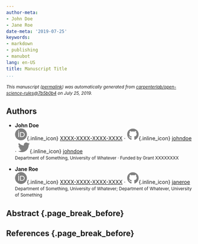 ```yaml
---
author-meta:
- John Doe
- Jane Roe
date-meta: '2019-07-25'
keywords:
- markdown
- publishing
- manubot
lang: en-US
title: Manuscript Title
...
```







<small><em>
This manuscript
([permalink](https://carpenterlab.github.io/open-science-rules/v/7b5b0b466610b01ed6a42c43110b1bf8f4c5f8f0/))
was automatically generated
from [carpenterlab/open-science-rules@7b5b0b4](https://github.com/carpenterlab/open-science-rules/tree/7b5b0b466610b01ed6a42c43110b1bf8f4c5f8f0)
on July 25, 2019.
</em></small>

## Authors



+ **John Doe**<br>
    ![ORCID icon](images/orcid.svg){.inline_icon}
    [XXXX-XXXX-XXXX-XXXX](https://orcid.org/XXXX-XXXX-XXXX-XXXX)
    · ![GitHub icon](images/github.svg){.inline_icon}
    [johndoe](https://github.com/johndoe)
    · ![Twitter icon](images/twitter.svg){.inline_icon}
    [johndoe](https://twitter.com/johndoe)<br>
  <small>
     Department of Something, University of Whatever
     · Funded by Grant XXXXXXXX
  </small>

+ **Jane Roe**<br>
    ![ORCID icon](images/orcid.svg){.inline_icon}
    [XXXX-XXXX-XXXX-XXXX](https://orcid.org/XXXX-XXXX-XXXX-XXXX)
    · ![GitHub icon](images/github.svg){.inline_icon}
    [janeroe](https://github.com/janeroe)<br>
  <small>
     Department of Something, University of Whatever; Department of Whatever, University of Something
  </small>



## Abstract {.page_break_before}




## References {.page_break_before}

<!-- Explicitly insert bibliography here -->
<div id="refs"></div>
